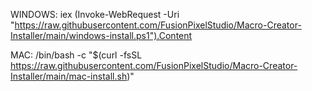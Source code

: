 WINDOWS: iex (Invoke-WebRequest -Uri "https://raw.githubusercontent.com/FusionPixelStudio/Macro-Creator-Installer/main/windows-install.ps1").Content

MAC: /bin/bash -c "$(curl -fsSL https://raw.githubusercontent.com/FusionPixelStudio/Macro-Creator-Installer/main/mac-install.sh)"
